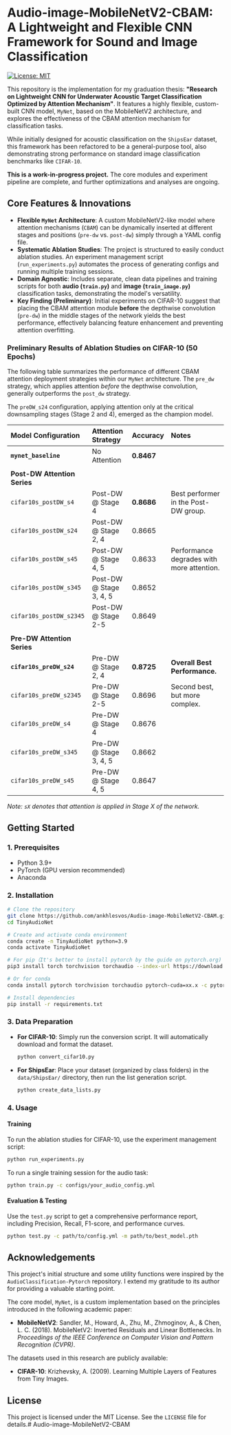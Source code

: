 # Audio-image-MobileNetV2-CBAM: A Lightweight and Flexible CNN Framework for Sound and Image Classification

[![License: MIT](https://img.shields.io/badge/License-MIT-yellow.svg)](https://opensource.org/licenses/MIT)

This repository is the implementation for my graduation thesis: **"Research on Lightweight CNN for Underwater Acoustic Target Classification Optimized by Attention Mechanism"**. It features a highly flexible, custom-built CNN model, `MyNet`, based on the MobileNetV2 architecture, and explores the effectiveness of the CBAM attention mechanism for classification tasks.

While initially designed for acoustic classification on the `ShipsEar` dataset, this framework has been refactored to be a general-purpose tool, also demonstrating strong performance on standard image classification benchmarks like `CIFAR-10`.

**This is a work-in-progress project.** The core modules and experiment pipeline are complete, and further optimizations and analyses are ongoing.

## Core Features & Innovations

*   **Flexible `MyNet` Architecture**: A custom MobileNetV2-like model where attention mechanisms (`CBAM`) can be dynamically inserted at different stages and positions (`pre-dw` vs. `post-dw`) simply through a YAML config file.
*   **Systematic Ablation Studies**: The project is structured to easily conduct ablation studies. An experiment management script (`run_experiments.py`) automates the process of generating configs and running multiple training sessions.
*   **Domain Agnostic**: Includes separate, clean data pipelines and training scripts for both **audio (`train.py`)** and **image (`train_image.py`)** classification tasks, demonstrating the model's versatility.
*   **Key Finding (Preliminary)**: Initial experiments on CIFAR-10 suggest that placing the CBAM attention module **before** the depthwise convolution (`pre-dw`) in the middle stages of the network yields the best performance, effectively balancing feature enhancement and preventing attention overfitting.

### Preliminary Results of Ablation Studies on CIFAR-10 (50 Epochs)

The following table summarizes the performance of different CBAM attention deployment strategies within our `MyNet` architecture. The `pre_dw` strategy, which applies attention *before* the depthwise convolution, generally outperforms the `post_dw` strategy.

The `preDW_s24` configuration, applying attention only at the critical downsampling stages (Stage 2 and 4), emerged as the champion model.

| Model Configuration        | Attention Strategy | Accuracy | Notes                               |
| :------------------------- | :----------------- | :------- | :---------------------------------- |
| **`mynet_baseline`**       | No Attention       | **0.8467** |  |
|                            |                    |          |                                     |
| **Post-DW Attention Series** |                    |          |             |
| `cifar10s_postDW_s4`       | Post-DW @ Stage 4  | **0.8686** | Best performer in the Post-DW group.    |
| `cifar10s_postDW_s24`      | Post-DW @ Stage 2, 4| 0.8665   |                                     |
| `cifar10s_postDW_s45`      | Post-DW @ Stage 4, 5| 0.8633   | Performance degrades with more attention. |
| `cifar10s_postDW_s345`     | Post-DW @ Stage 3, 4, 5| 0.8652   |                                     |
| `cifar10s_postDW_s2345`    | Post-DW @ Stage 2-5| 0.8649   |                                     |
|                            |                    |          |                                     |
| **Pre-DW Attention Series**  |                    |          |           |
| **`cifar10s_preDW_s24`**   | Pre-DW @ Stage 2, 4| **0.8725** | **Overall Best Performance.**       |
| `cifar10s_preDW_s2345`     | Pre-DW @ Stage 2-5 | 0.8696   | Second best, but more complex.      |
| `cifar10s_preDW_s4`        | Pre-DW @ Stage 4   | 0.8676   |                                     |
| `cifar10s_preDW_s345`      | Pre-DW @ Stage 3, 4, 5| 0.8662   |                                     |
| `cifar10s_preDW_s45`       | Pre-DW @ Stage 4, 5| 0.8647   |                                     |

*Note: `sX` denotes that attention is applied in Stage X of the network.*

## Getting Started

### 1. Prerequisites

*   Python 3.9+
*   PyTorch (GPU version recommended)
*   Anaconda

### 2. Installation

```bash
# Clone the repository
git clone https://github.com/ankhlesvos/Audio-image-MobileNetV2-CBAM.git
cd TinyAudioNet

# Create and activate conda environment
conda create -n TinyAudioNet python=3.9
conda activate TinyAudioNet

# For pip（It's better to install pytorch by the guide on pytorch.org)
pip3 install torch torchvision torchaudio --index-url https://download.pytorch.org/whl/cu121

# Or for conda
conda install pytorch torchvision torchaudio pytorch-cuda=xx.x -c pytorch -c nvidia

# Install dependencies
pip install -r requirements.txt
```

### 3. Data Preparation

*   **For CIFAR-10**: Simply run the conversion script. It will automatically download and format the dataset.
    ```bash
    python convert_cifar10.py
    ```
*   **For ShipsEar**: Place your dataset (organized by class folders) in the `data/ShipsEar/` directory, then run the list generation script.
    ```bash
    python create_data_lists.py
    ```

### 4. Usage

#### Training

To run the ablation studies for CIFAR-10, use the experiment management script:
```bash
python run_experiments.py
```

To run a single training session for the audio task:
```bash
python train.py -c configs/your_audio_config.yml
```

#### Evaluation & Testing

Use the `test.py` script to get a comprehensive performance report, including Precision, Recall, F1-score, and performance curves.
```bash
python test.py -c path/to/config.yml -m path/to/best_model.pth
```

## Acknowledgements

This project's initial structure and some utility functions were inspired by the `AudioClassification-Pytorch` repository. I extend my gratitude to its author for providing a valuable starting point.

The core model, `MyNet`, is a custom implementation based on the principles introduced in the following academic paper:

*   **MobileNetV2**: Sandler, M., Howard, A., Zhu, M., Zhmoginov, A., & Chen, L. C. (2018). MobileNetV2: Inverted Residuals and Linear Bottlenecks. In *Proceedings of the IEEE Conference on Computer Vision and Pattern Recognition (CVPR)*.

The datasets used in this research are publicly available:

*   **CIFAR-10**: Krizhevsky, A. (2009). Learning Multiple Layers of Features from Tiny Images.

## License

This project is licensed under the MIT License. See the `LICENSE` file for details.#   A u d i o - i m a g e - M o b i l e N e t V 2 - C B A M 
 
 